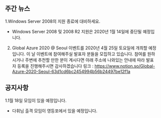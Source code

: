 ## 주간 뉴스 
1.Windows Server 2008의 지원 종료에 대비하세요. 
 - Windows Server 2008 및 2008 R2 지원은 2020년 1월 14일에 중단될 예정입니다.

2. Global Azure 2020 @ Seoul 이벤트를 2020년 4월 25일 토요일에 개최할 예정입니다.
이 날 이벤트에 참여해주실 발표자 분들을 모집하고 있습니다.
참여를 원하시거나 주변에 추천할 만한 분이 계시다면 아래 주소에 나와있는 안내에 따라 발표자 등록을 진행해주시면 감사하겠습니다
링크 : https://www.notion.so/Global-Azure-2020-Seoul-63d1cd6bc2454994b56b24497be12f1a

## 공지사항
1.1월 18일 모임이 있을 예정입니다.
 - 다휘님 출격 모임이 영등포에서 있을 예정입니다.
